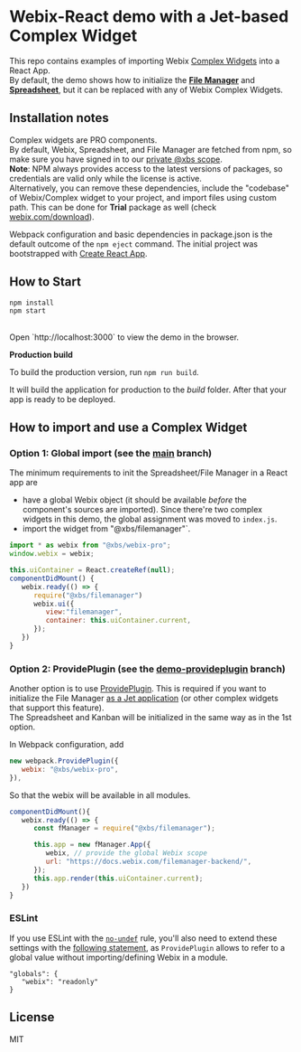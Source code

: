 Webix-React demo with a Jet-based Complex Widget
================

This repo contains examples of importing Webix [Complex Widgets](https://webix.com/widget/complex-widgets/) into a React App.<br/>
By default, the demo shows how to initialize the [**File Manager**](https://webix.com/filemanager/) and [**Spreadsheet**](https://webix.com/spreadsheet/), but it can be replaced with any of Webix Complex Widgets.


Installation notes
----------------
Complex widgets are PRO components.<br/>By default, Webix, Spreadsheet, and File Manager are fetched from npm, so make sure you have signed in to our [private @xbs scope](https://docs.webix.com/desktop__install.html#installingwithnpm). <br/>
**Note**: NPM always provides access to the latest versions of packages, so credentials are valid only while the license is active. <br/>
Alternatively, you can remove these dependencies, include the "codebase" of Webix/Complex widget to your project, and import files using custom path. This can be done for **Trial** package as well (check [webix.com/download](https://webix.com/download/)).

Webpack configuration and basic dependencies in package.json is the default outcome of the `npm eject` command. The initial project was bootstrapped with [Create React App](https://github.com/facebookincubator/create-react-app).

How to Start
----------------

```
npm install
npm start
```
<br/>
Open `http://localhost:3000` to view the demo in the browser.


**Production build**

To build the production version, run `npm run build`.

It will build the application for production to the *build* folder. After that your app is ready to be deployed.

How to import and use a Complex Widget
-------
### Option 1: Global import (see the [main](https://github.com/webix-hub/react-demo-complex/tree/main) branch)

The minimum requirements to init the Spreadsheet/File Manager in a React app are
- have a global Webix object  (it should be available *before* the component's sources are imported).
Since there're two complex widgets in this demo, the global assignment was moved to `index.js`.
- import the widget from "@xbs/filemanager"`.

```js
import * as webix from "@xbs/webix-pro";
window.webix = webix;
```

```js
this.uiContainer = React.createRef(null);
componentDidMount() {
   webix.ready(() => {
      require("@xbs/filemanager")
      webix.ui({
         view:"filemanager",
         container: this.uiContainer.current,
      });
   })
}
```

### Option 2: ProvidePlugin (see the [demo-provideplugin](https://github.com/webix-hub/react-demo-complex/tree/demo-provideplugin) branch)

Another option is to use [ProvidePlugin](https://webpack.js.org/plugins/provide-plugin/).
This is required if you want to initialize the File Manager [as a Jet application](https://docs.webix.com/filemanager__creating_filemanager.html) (or other complex widgets that support this feature).<br/>
The Spreadsheet and Kanban will be initialized in the same way as in the 1st option.

In Webpack configuration, add
```js
new webpack.ProvidePlugin({
   webix: "@xbs/webix-pro",
}),
```
So that the webix will be available in all modules.

```js
componentDidMount(){
   webix.ready(() => {
      const fManager = require("@xbs/filemanager");

      this.app = new fManager.App({
         webix,	// provide the global Webix scope
         url: "https://docs.webix.com/filemanager-backend/",
      });
      this.app.render(this.uiContainer.current);
   })
}
```
### ESLint

If you use ESLint with the [`no-undef`](https://eslint.org/docs/rules/no-undef) rule, you'll also need to extend these settings with the [following statement](https://eslint.org/docs/user-guide/configuring#specifying-globals), as `ProvidePlugin` allows to refer to a global value without importing/defining Webix in a module.
```
"globals": {
   "webix": "readonly"
}
```

License
--------

MIT
